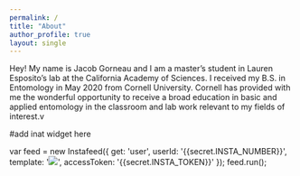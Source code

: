 ```yaml
---
permalink: /
title: "About"
author_profile: true
layout: single
---
```


Hey! My name is Jacob Gorneau and I am a master’s student in Lauren Esposito’s lab at the California Academy of Sciences. I received my B.S. in Entomology in May 2020 from Cornell University. Cornell has provided with me the wonderful opportunity to receive a broad education in basic and applied entomology in the classroom and lab work relevant to my fields of interest.v

#add inat widget here

<script type="text/javascript" src="instafeed.js"></script>

<div id="instafeed"></div>

<script type="text/javascript">
    var feed = new Instafeed({
      accessToken: '${{secret.INSTA_TOKEN}}'
    });
    feed.run();
</script>

var feed = new Instafeed({
            get: 'user',
            userId: '{{secret.INSTA_NUMBER}}',
            template: '<a href="{{link}}"><img class="insta-image" src="{{image}}" /></a>',
            accessToken: '{{secret.INSTA_TOKEN}}'
        });
        feed.run();



